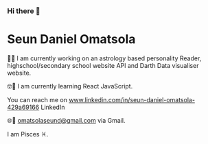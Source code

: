 ### Hi there 👋

<!--
**Vastro-lorde/Vastro-lorde** is a ✨ _special_ ✨ repository because its `README.md` (this file) appears on your GitHub profile.

Here are some ideas to get you started:

- 🔭 I’m currently working on ...
- 🌱 I’m currently learning ...
- 👯 I’m looking to collaborate on ...
- 🤔 I’m looking for help with ...
- 💬 Ask me about ...
- 📫 How to reach me: ...
- 😄 Pronouns: ...
- ⚡ Fun fact: ...
-->

<h1>Seun Daniel Omatsola</h1>

🤔🧐 I am currently working on an astrology based personality
Reader, highschool/secondary school website API and Darth 
Data visualiser website.

🤓📝 I am currently learning React JavaScript.

You can reach me on 
www.linkedin.com/in/seun-daniel-omatsola-429a69166
LinkedIn

🌐📲 omatsolaseund@gmail.com via Gmail.

I am Pisces ♓.
